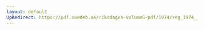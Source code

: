 ```yaml
---
layout: default
UpRedirect: https://pdf.swedeb.se/riksdagen-volumeG-pdf/1974/reg_1974__reg_01/reg_1974__reg_01_0120.pdf
---
```

